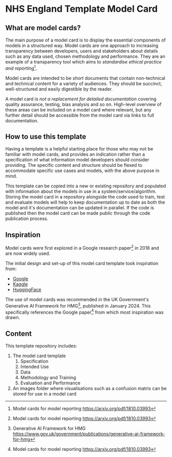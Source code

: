 # NHS England Template Model Card

## What are model cards?

The main purpose of a model card is to display the essential components of models in a structured way. Model cards are one approach to increasing transparency between developers, users and stakeholders about details such as any data used, chosen methodology and performance. They are an example of a transparency tool which aims to *standardise ethical practice and reporting*[^1].

Model cards are intended to be *short* documents that contain non-technical and technical content for a variety of audiences. They should be succinct, well-structured and easily digestible by the reader.

A model card is *not a replacement for detailed documentation* covering quality assurance, testing, bias analysis and so on. High-level overview of these areas can be included on a model card where relevant, but any further detail should be accessible from the model card via links to full documentation.

## How to use this template

Having a template is a helpful starting place for those who may not be familiar with model cards, and provides an indication rather than a specification of what information model developers should consider providing. The specific content and structure should be flexed to accommodate specific use cases and models, with the above purpose in mind.

This template can be copied into a new or existing repository and populated with information about the models in use in a system/service/algorithm. Storing the model card in a repository alongside the code used to train, test and evaluate models will help to keep documentation up to date as both the model and it's documentation can be updated in parallel. If the code is published then the model card can be made public through the code publication process.

## Inspiration

Model cards were first explored in a Google research paper[^1] in 2018 and are now widely used.

The initial design and set-up of this model card template took inspiration from:

* [Google](https://modelcards.withgoogle.com/object-detection)
* [Kaggle](https://www.kaggle.com/code/var0101/model-cards)
* [HuggingFace](https://huggingface.co/docs/hub/en/model-cards)

The use of model cards was recommended in the UK Government's Generative AI Framework for HMG[^2], published in January 2024. This specifically references the Google paper[^1] from which most inspiration was drawn.

## Content

This template repository includes:

1. The model card template
    1. Specification
    2. Intended Use
    3. Data
    4. Methodology and Training
    5. Evaluation and Performance
2. An images folder where visualisations such as a confusion matrix can be stored for use in a model card

[^1]: Model cards for model reporting https://arxiv.org/pdf/1810.03993
[^2]: Generative AI Framework for HMG https://www.gov.uk/government/publications/generative-ai-framework-for-hmg
